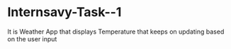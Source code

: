 # Internsavy-Task--1
It is Weather App that displays Temperature that keeps on updating based on the user input
